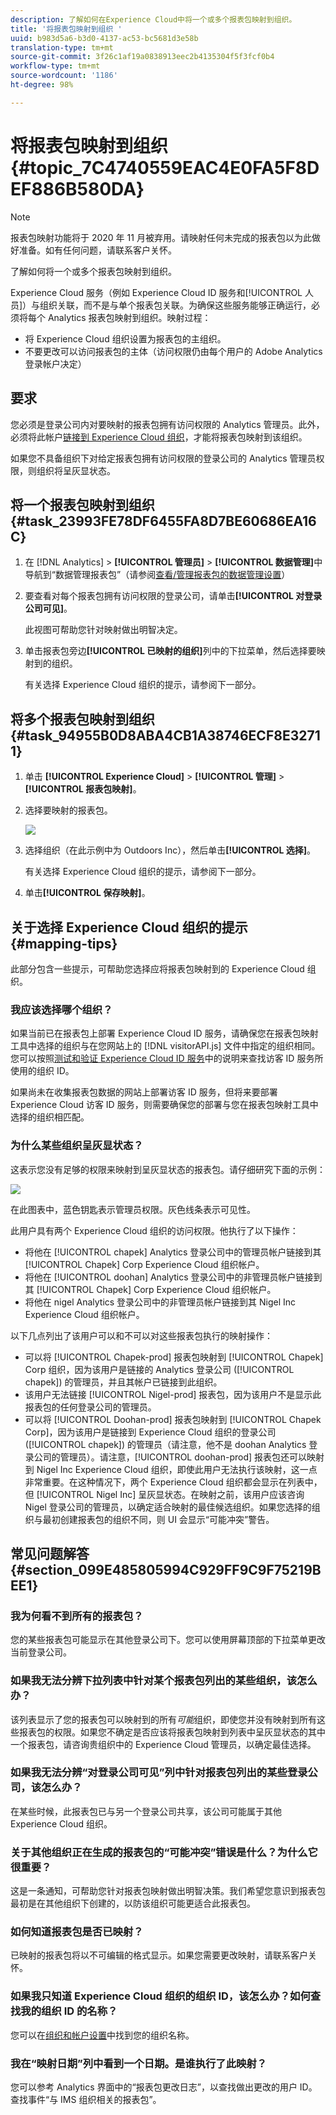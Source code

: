```yaml
---
description: 了解如何在Experience Cloud中将一个或多个报表包映射到组织。
title: '将报表包映射到组织 '
uuid: b983d5a6-b3d0-4137-ac53-bc5681d3e58b
translation-type: tm+mt
source-git-commit: 3f26c1af19a0838913eec2b4135304f5f3fcf0b4
workflow-type: tm+mt
source-wordcount: '1186'
ht-degree: 98%

---
```



# 将报表包映射到组织 {#topic_7C4740559EAC4E0FA5F8DEF886B580DA}

>[!NOTE]
>
>报表包映射功能将于 2020 年 11 月被弃用。请映射任何未完成的报表包以为此做好准备。如有任何问题，请联系客户关怀。

了解如何将一个或多个报表包映射到组织。

Experience Cloud 服务（例如 Experience Cloud ID 服务和[!UICONTROL 人员]）与组织关联，而不是与单个报表包关联。为确保这些服务能够正确运行，必须将每个 Analytics 报表包映射到组织。映射过程：

* 将 Experience Cloud 组织设置为报表包的主组织。
* 不要更改可以访问报表包的主体（访问权限仍由每个用户的 Adobe Analytics 登录帐户决定）

## 要求

您必须是登录公司内对要映射的报表包拥有访问权限的 Analytics 管理员。此外，必须将此帐户[链接到 Experience Cloud 组织](../admin-getting-started/organizations.md#topic_C31CB834F109465A82ED57FF0563B3F1)，才能将报表包映射到该组织。

如果您不具备组织下对给定报表包拥有访问权限的登录公司的 Analytics 管理员权限，则组织将呈灰显状态。

## 将一个报表包映射到组织 {#task_23993FE78DF6455FA8D7BE60686EA16C}

1. 在 [!DNL Analytics] > **[!UICONTROL 管理员]** > **[!UICONTROL 数据管理]**&#x200B;中导航到“数据管理报表包”（请参阅[查看/管理报表包的数据管理设置](https://docs.adobe.com/help/zh-Hans/analytics/admin/data-governance/gdpr-view-settings.html)）

1. 要查看对每个报表包拥有访问权限的登录公司，请单击&#x200B;**[!UICONTROL 对登录公司可见]**。

   此视图可帮助您针对映射做出明智决定。

1. 单击报表包旁边&#x200B;**[!UICONTROL 已映射的组织]**&#x200B;列中的下拉菜单，然后选择要映射到的组织。

   有关选择 Experience Cloud 组织的提示，请参阅下一部分。

## 将多个报表包映射到组织 {#task_94955B0D8ABA4CB1A38746ECF8E32711}

1. 单击 **[!UICONTROL Experience Cloud]** > **[!UICONTROL 管理]** > **[!UICONTROL 报表包映射]**。

1. 选择要映射的报表包。

   ![](assets/rs-mapping-multiple.png)

1. 选择组织（在此示例中为 Outdoors Inc），然后单击&#x200B;**[!UICONTROL 选择]**。

   有关选择 Experience Cloud 组织的提示，请参阅下一部分。

1. 单击&#x200B;**[!UICONTROL 保存映射]**。

## 关于选择 Experience Cloud 组织的提示 {#mapping-tips}

此部分包含一些提示，可帮助您选择应将报表包映射到的 Experience Cloud 组织。

### 我应该选择哪个组织？

如果当前已在报表包上部署 Experience Cloud ID 服务，请确保您在报表包映射工具中选择的组织与在您网站上的 [!DNL visitorAPI.js] 文件中指定的组织相同。您可以按照[测试和验证 Experience Cloud ID 服务](https://docs.adobe.com/content/help/zh-Hans/id-service/using/implementation-guides/test-verify.html)中的说明来查找访客 ID 服务所使用的组织 ID。

如果尚未在收集报表包数据的网站上部署访客 ID 服务，但将来要部署 Experience Cloud 访客 ID 服务，则需要确保您的部署与您在报表包映射工具中选择的组织相匹配。

### 为什么某些组织呈灰显状态？

这表示您没有足够的权限来映射到呈灰显状态的报表包。请仔细研究下面的示例：

![](assets/rs-mapping.png)

在此图表中，蓝色钥匙表示管理员权限。灰色线条表示可见性。

此用户具有两个 Experience Cloud 组织的访问权限。他执行了以下操作：

* 将他在 [!UICONTROL chapek] Analytics 登录公司中的管理员帐户链接到其 [!UICONTROL Chapek] Corp Experience Cloud 组织帐户。
* 将他在 [!UICONTROL doohan] Analytics 登录公司中的非管理员帐户链接到其 [!UICONTROL Chapek] Corp Experience Cloud 组织帐户。
* 将他在 nigel Analytics 登录公司中的非管理员帐户链接到其 Nigel Inc Experience Cloud 组织帐户。

以下几点列出了该用户可以和不可以对这些报表包执行的映射操作：

* 可以将 [!UICONTROL Chapek-prod] 报表包映射到 [!UICONTROL Chapek] Corp 组织，因为该用户是链接的 Analytics 登录公司 ([!UICONTROL chapek]) 的管理员，并且其帐户已链接到此组织。
* 该用户无法链接 [!UICONTROL Nigel-prod] 报表包，因为该用户不是显示此报表包的任何登录公司的管理员。
* 可以将 [!UICONTROL Doohan-prod] 报表包映射到 [!UICONTROL Chapek Corp]，因为该用户是链接到 Experience Cloud 组织的登录公司 ([!UICONTROL chapek]) 的管理员（请注意，他不是 doohan Analytics 登录公司的管理员）。请注意，[!UICONTROL doohan-prod] 报表包还可以映射到 Nigel Inc Experience Cloud 组织，即使此用户无法执行该映射，这一点非常重要。在这种情况下，两个 Experience Cloud 组织都会显示在列表中，但 [!UICONTROL Nigel Inc] 呈灰显状态。在映射之前，该用户应该咨询 Nigel 登录公司的管理员，以确定适合映射的最佳候选组织。如果您选择的组织与最初创建报表包的组织不同，则 UI 会显示“可能冲突”警告。

## 常见问题解答 {#section_099E485805994C929FF9C9F75219BEE1}

### 我为何看不到所有的报表包？

您的某些报表包可能显示在其他登录公司下。您可以使用屏幕顶部的下拉菜单更改当前登录公司。

### 如果我无法分辨下拉列表中针对某个报表包列出的某些组织，该怎么办？

该列表显示了您的报表包可以映射到的所有&#x200B;*可能*&#x200B;组织，即使您并没有映射到所有这些报表包的权限。如果您不确定是否应该将报表包映射到列表中呈灰显状态的其中一个报表包，请咨询贵组织中的 Experience Cloud 管理员，以确定最佳选择。

### 如果我无法分辨“对登录公司可见”列中针对报表包列出的某些登录公司，该怎么办？

在某些时候，此报表包已与另一个登录公司共享，该公司可能属于其他 Experience Cloud 组织。

### 关于其他组织正在生成的报表包的“可能冲突”错误是什么？为什么它很重要？

这是一条通知，可帮助您针对报表包映射做出明智决策。我们希望您意识到报表包最初是在其他组织下创建的，以防该组织可能更适合此报表包。

### 如何知道报表包是否已映射？

已映射的报表包将以不可编辑的格式显示。如果您需要更改映射，请联系客户关怀。

### 如果我只知道 Experience Cloud 组织的组织 ID，该怎么办？如何查找我的组织 ID 的名称？

您可以在[组织和帐户设置](https://docs.adobe.com/content/help/zh-Hans/core-services/interface/manage-users-and-products/organizations.html)中找到您的组织名称。

### 我在“映射日期”列中看到一个日期。是谁执行了此映射？

您可以参考 Analytics 界面中的“报表包更改日志”，以查找做出更改的用户 ID。查找事件“与 IMS 组织相关的报表包”。
